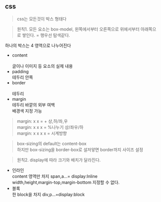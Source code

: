 ## css
>css는 모든것이 박스 형태다

>원칙1. 모든 요소는 box-model, 왼쪽에서부터 오른쪽으로 위에서부터 아래쪽으로 쌓인다. = 행우선 탐색같다.

하나의 박스는 4 영역으로 나누어진다
- content<br>  
  글이나 이미지 등 요소의 실제 내용
- padding<br>
   테두리 안쪽
- border<br>   
   테두리
- margin<br>
   테두리 바깥의 외부 여백<br>
   배경색 지정 가능

>margin: x x = + 상,하/좌,우<br>
margin: x x x = %나누기 상/좌우/하<br>
margin: x x x x = 시계방향 

>box-sizing의 default는 content-box<br>
하지만 box-sizing을 border-box로 설저앟면 border까지 사이즈 설정

>원칙2. display에 따라 크기와 배치가 달라진다.

- 인라인<br>
  content 영역만 차지 span,a...= display:Inline<br>
  width,height,margin-top,margin-bottom 지정할 수 없다.
- 블록<br>
  한 block을 차지 div,p...=display:block
